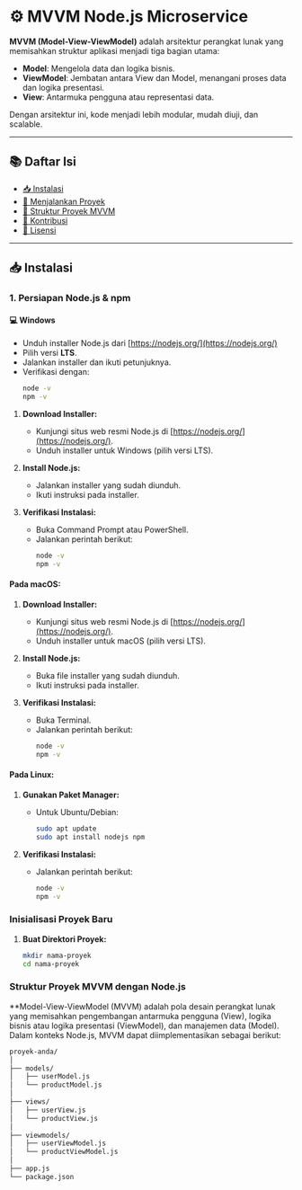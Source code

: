 # ⚙️ MVVM Node.js Microservice

**MVVM (Model-View-ViewModel)** adalah arsitektur perangkat lunak yang memisahkan struktur aplikasi menjadi tiga bagian utama:  
- **Model**: Mengelola data dan logika bisnis.  
- **ViewModel**: Jembatan antara View dan Model, menangani proses data dan logika presentasi.  
- **View**: Antarmuka pengguna atau representasi data.

Dengan arsitektur ini, kode menjadi lebih modular, mudah diuji, dan scalable.

---

## 📚 Daftar Isi

- [📥 Instalasi](#📥-instalasi)
- [🚀 Menjalankan Proyek](#🚀-menjalankan-proyek)
- [📁 Struktur Proyek MVVM](#📁-struktur-proyek-mvvm)
- [🤝 Kontribusi](#🤝-kontribusi)
- [🪪 Lisensi](#🪪-lisensi)

---

## 📥 Instalasi

### 1. Persiapan Node.js & npm

#### 💻 Windows

- Unduh installer Node.js dari [https://nodejs.org/](https://nodejs.org/)
- Pilih versi **LTS**.
- Jalankan installer dan ikuti petunjuknya.
- Verifikasi dengan:
  ```sh
  node -v
  npm -v


1. **Download Installer:**
   - Kunjungi situs web resmi Node.js di [https://nodejs.org/](https://nodejs.org/).
   - Unduh installer untuk Windows (pilih versi LTS).

2. **Install Node.js:**
   - Jalankan installer yang sudah diunduh.
   - Ikuti instruksi pada installer.

3. **Verifikasi Instalasi:**
   - Buka Command Prompt atau PowerShell.
   - Jalankan perintah berikut:
     ```sh
     node -v
     npm -v
     ```

#### Pada macOS:

1. **Download Installer:**
   - Kunjungi situs web resmi Node.js di [https://nodejs.org/](https://nodejs.org/).
   - Unduh installer untuk macOS (pilih versi LTS).

2. **Install Node.js:**
   - Buka file installer yang sudah diunduh.
   - Ikuti instruksi pada installer.

3. **Verifikasi Instalasi:**
   - Buka Terminal.
   - Jalankan perintah berikut:
     ```sh
     node -v
     npm -v
     ```

#### Pada Linux:

1. **Gunakan Paket Manager:**
   - Untuk Ubuntu/Debian:
     ```sh
     sudo apt update
     sudo apt install nodejs npm
     ```

2. **Verifikasi Instalasi:**
   - Jalankan perintah berikut:
     ```sh
     node -v
     npm -v
     ```

### Inisialisasi Proyek Baru

1. **Buat Direktori Proyek:**
   ```sh
   mkdir nama-proyek
   cd nama-proyek

### Struktur Proyek MVVM dengan Node.js
**Model-View-ViewModel (MVVM) adalah pola desain perangkat lunak yang memisahkan pengembangan antarmuka pengguna (View), logika bisnis atau logika presentasi (ViewModel), dan manajemen data (Model). Dalam konteks Node.js, MVVM dapat diimplementasikan sebagai berikut:

```sh
proyek-anda/
│
├── models/
│   ├── userModel.js
│   └── productModel.js
│
├── views/
│   ├── userView.js
│   └── productView.js
│
├── viewmodels/
│   ├── userViewModel.js
│   └── productViewModel.js
│
├── app.js
└── package.json
```

